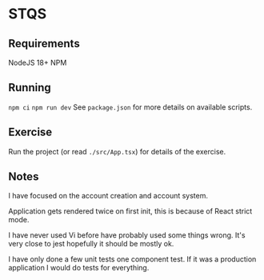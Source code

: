 # STQS

## Requirements

NodeJS 18+
NPM

## Running

`npm ci`
`npm run dev`
See `package.json` for more details on available scripts.

## Exercise

Run the project (or read `./src/App.tsx`) for details of the exercise.

## Notes

I have focused on the account creation and account system.

Application gets rendered twice on first init, this is because of React strict mode.

I have never used Vi before have probably used some things wrong. It's very close to jest hopefully it should be mostly ok.

I have only done a few unit tests one component test. If it was a production application I would do tests for everything.